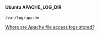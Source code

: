 
#### Ubuntu APACHE_LOG_DIR

`/var/log/apache`

[Where are Apache file access logs stored?](https://unix.stackexchange.com/questions/38978/where-are-apache-file-access-logs-stored)